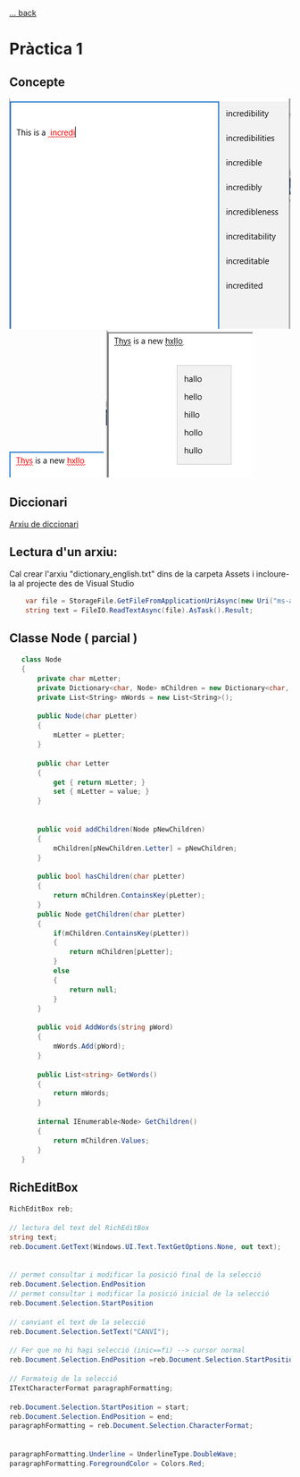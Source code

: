 [ ... back  ](../README.md)

# Pràctica 1

## Concepte
![alt text](../images/PAC1/predictiveText.png "Predictive text")
![alt text](../images/PAC1/spell_check.png "Spell Checking")
![alt text](../images/PAC1/spell_check_2.png "Spell Checking -  Correcció ")


## Diccionari

[Arxiu de diccionari](dictionary_english.txt)

## Lectura d'un arxiu:

Cal crear l'arxiu "dictionary_english.txt" dins de la carpeta Assets
i incloure-la al projecte des de Visual Studio

```c#
	var file = StorageFile.GetFileFromApplicationUriAsync(new Uri("ms-appx:///Assets/dictionary_english.txt")).AsTask().Result;
	string text = FileIO.ReadTextAsync(file).AsTask().Result;
 ```
 
 ## Classe Node ( parcial )
 
 ```c#
    class Node
    {
        private char mLetter;
        private Dictionary<char, Node> mChildren = new Dictionary<char, Node>();
        private List<String> mWords = new List<String>();

		public Node(char pLetter)
        {
            mLetter = pLetter;
        }
 
        public char Letter
        {
            get { return mLetter; }
            set { mLetter = value; }
        }


        public void addChildren(Node pNewChildren)
        {
            mChildren[pNewChildren.Letter] = pNewChildren;
        }

        public bool hasChildren(char pLetter)
        {
            return mChildren.ContainsKey(pLetter);
        }
        public Node getChildren(char pLetter)
        {
            if(mChildren.ContainsKey(pLetter))
            {
                return mChildren[pLetter];
            }
            else
            {
                return null;
            }
        }

        public void AddWords(string pWord)
        {
            mWords.Add(pWord);
        }

        public List<string> GetWords()
        {
            return mWords;
        }

        internal IEnumerable<Node> GetChildren()
        {
            return mChildren.Values;
        }
    }
 ```
 
## RichEditBox
 
 ```c#
 RichEditBox reb;
 
 // lectura del text del RichEditBox
 string text;
 reb.Document.GetText(Windows.UI.Text.TextGetOptions.None, out text);
 

 // permet consultar i modificar la posició final de la selecció 
 reb.Document.Selection.EndPosition 
 // permet consultar i modificar la posició inicial de la selecció 
 reb.Document.Selection.StartPosition
 
 // canviant el text de la selecció
 reb.Document.Selection.SetText("CANVI");
 
 // Fer que no hi hagi selecció (inic==fi) --> cursor normal
 reb.Document.Selection.EndPosition =reb.Document.Selection.StartPosition; 
 
 // Formateig de la selecció
ITextCharacterFormat paragraphFormatting;
 
reb.Document.Selection.StartPosition = start;
reb.Document.Selection.EndPosition = end;
paragraphFormatting = reb.Document.Selection.CharacterFormat;


paragraphFormatting.Underline = UnderlineType.DoubleWave;
paragraphFormatting.ForegroundColor = Colors.Red;
					
```

